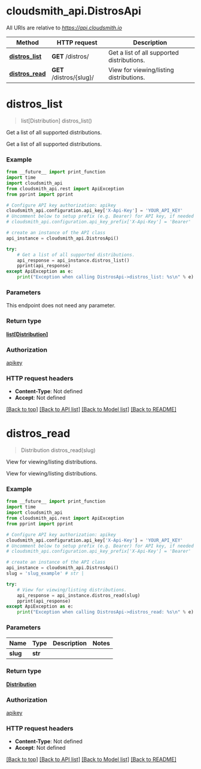 # cloudsmith_api.DistrosApi

All URIs are relative to *https://api.cloudsmith.io*

Method | HTTP request | Description
------------- | ------------- | -------------
[**distros_list**](DistrosApi.md#distros_list) | **GET** /distros/ | Get a list of all supported distributions.
[**distros_read**](DistrosApi.md#distros_read) | **GET** /distros/{slug}/ | View for viewing/listing distributions.


# **distros_list**
> list[Distribution] distros_list()

Get a list of all supported distributions.

Get a list of all supported distributions.

### Example 
```python
from __future__ import print_function
import time
import cloudsmith_api
from cloudsmith_api.rest import ApiException
from pprint import pprint

# Configure API key authorization: apikey
cloudsmith_api.configuration.api_key['X-Api-Key'] = 'YOUR_API_KEY'
# Uncomment below to setup prefix (e.g. Bearer) for API key, if needed
# cloudsmith_api.configuration.api_key_prefix['X-Api-Key'] = 'Bearer'

# create an instance of the API class
api_instance = cloudsmith_api.DistrosApi()

try: 
    # Get a list of all supported distributions.
    api_response = api_instance.distros_list()
    pprint(api_response)
except ApiException as e:
    print("Exception when calling DistrosApi->distros_list: %s\n" % e)
```

### Parameters
This endpoint does not need any parameter.

### Return type

[**list[Distribution]**](Distribution.md)

### Authorization

[apikey](../README.md#apikey)

### HTTP request headers

 - **Content-Type**: Not defined
 - **Accept**: Not defined

[[Back to top]](#) [[Back to API list]](../README.md#documentation-for-api-endpoints) [[Back to Model list]](../README.md#documentation-for-models) [[Back to README]](../README.md)

# **distros_read**
> Distribution distros_read(slug)

View for viewing/listing distributions.

View for viewing/listing distributions.

### Example 
```python
from __future__ import print_function
import time
import cloudsmith_api
from cloudsmith_api.rest import ApiException
from pprint import pprint

# Configure API key authorization: apikey
cloudsmith_api.configuration.api_key['X-Api-Key'] = 'YOUR_API_KEY'
# Uncomment below to setup prefix (e.g. Bearer) for API key, if needed
# cloudsmith_api.configuration.api_key_prefix['X-Api-Key'] = 'Bearer'

# create an instance of the API class
api_instance = cloudsmith_api.DistrosApi()
slug = 'slug_example' # str | 

try: 
    # View for viewing/listing distributions.
    api_response = api_instance.distros_read(slug)
    pprint(api_response)
except ApiException as e:
    print("Exception when calling DistrosApi->distros_read: %s\n" % e)
```

### Parameters

Name | Type | Description  | Notes
------------- | ------------- | ------------- | -------------
 **slug** | **str**|  | 

### Return type

[**Distribution**](Distribution.md)

### Authorization

[apikey](../README.md#apikey)

### HTTP request headers

 - **Content-Type**: Not defined
 - **Accept**: Not defined

[[Back to top]](#) [[Back to API list]](../README.md#documentation-for-api-endpoints) [[Back to Model list]](../README.md#documentation-for-models) [[Back to README]](../README.md)

